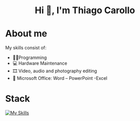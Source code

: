 <div align="center">
<h1 align="center">Hi 👋, I'm Thiago Carollo</h1>
</div>

# About me
  My skills consist of:
  - 👨‍💻Programming
  - 💻 Hardware Maintenance
  - 🎞 Video, audio and photography editing
  - 📄 Microsoft Office: Word – PowerPoint -Excel

# Stack
  [![My Skills](https://skillicons.dev/icons?i=html,cpp,js,python,c++,au,autocad,bootstrap,ps,mysqlpr )](https://skillicons.dev)

